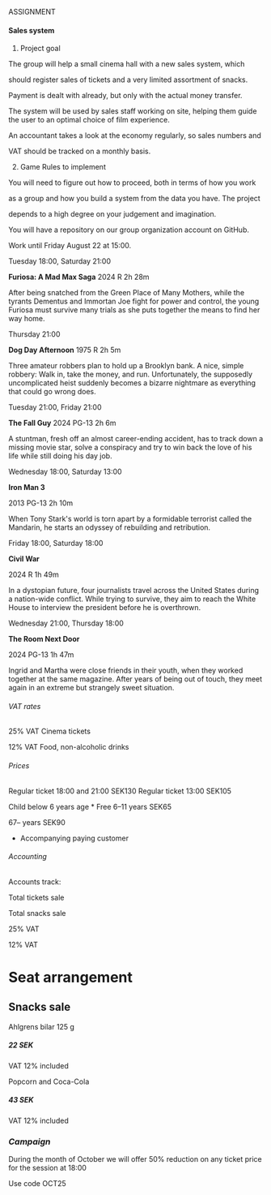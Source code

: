 ASSIGNMENT

#### **Sales system**


1. Project goal


The group will help a small cinema hall with a new sales system, which

should register sales of tickets and a very limited assortment of snacks.

Payment is dealt with already, but only with the actual money transfer.


The system will be used by sales staff working on site, helping them guide
the user to an optimal choice of film experience.


An accountant takes a look at the economy regularly, so sales numbers and

VAT should be tracked on a monthly basis.


2. Game Rules to implement


You will need to figure out how to proceed, both in terms of how you work

as a group and how you build a system from the data you have. The project

depends to a high degree on your judgement and imagination.


You will have a repository on our group organization account on GitHub.


Work until Friday August 22 at 15:00.


Tuesday 18:00, Saturday 21:00

**Furiosa: A Mad Max Saga**
2024 R 2h 28m


After being snatched from the Green Place of Many Mothers, while the tyrants Dementus and
Immortan Joe fight for power and control, the young Furiosa must survive many trials as she puts
together the means to find her way home.


Thursday 21:00

**Dog Day Afternoon**
1975 R 2h 5m


Three amateur robbers plan to hold up a Brooklyn bank. A nice, simple robbery: Walk in, take the
money, and run. Unfortunately, the supposedly uncomplicated heist suddenly becomes a bizarre
nightmare as everything that could go wrong does.


Tuesday 21:00, Friday 21:00

**The Fall Guy**
2024 PG-13 2h 6m


A stuntman, fresh off an almost career-ending accident, has to track down a missing movie star,
solve a conspiracy and try to win back the love of his life while still doing his day job.


Wednesday 18:00, Saturday 13:00

**Iron Man 3**

2013 PG-13 2h 10m


When Tony Stark's world is torn apart by a formidable terrorist called the Mandarin, he starts an
odyssey of rebuilding and retribution.


Friday 18:00, Saturday 18:00

**Civil War**

2024 R 1h 49m


In a dystopian future, four journalists travel across the United States during a nation-wide conflict.
While trying to survive, they aim to reach the White House to interview the president before he is
overthrown.


Wednesday 21:00, Thursday 18:00

**The Room Next Door**

2024 PG-13 1h 47m


Ingrid and Martha were close friends in their youth, when they worked together at the same
magazine. After years of being out of touch, they meet again in an extreme but strangely sweet
situation.


###### VAT rates

25% VAT
Cinema tickets


12% VAT
Food, non-alcoholic drinks

###### Prices


Regular ticket 18:00 and 21:00 SEK130
Regular ticket 13:00 SEK105


Child below 6 years age * Free
6–11 years SEK65


67– years SEK90


- Accompanying paying customer

###### Accounting


Accounts track:


Total tickets sale

Total snacks sale

25% VAT

12% VAT


# Seat arrangement




## **Snacks sale**

Ahlgrens bilar
125 g

##### **22 SEK**


VAT 12% included


Popcorn and Coca-Cola

##### **43 SEK**


VAT 12% included


### **_Campaign_**

During the month of October we will offer 50% reduction
on any ticket price for the session at 18:00


Use code OCT25


